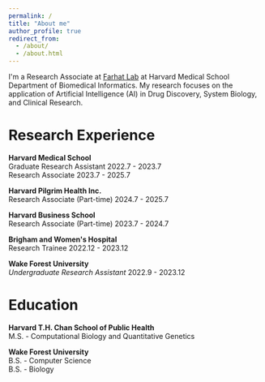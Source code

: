 ```yaml
---
permalink: /
title: "About me"
author_profile: true
redirect_from: 
  - /about/
  - /about.html
---
```


I'm a Research Associate at [Farhat Lab](https://scholar.harvard.edu/mahafarhat/home) at Harvard Medical School Department of Biomedical Informatics. My research focuses on the application of Artificial Intelligence (AI) in  Drug Discovery, System Biology, and Clinical Research.

Research Experience
======
**Harvard Medical School**\
Graduate Research Assistant 2022.7 - 2023.7\
Research Associate 2023.7 - 2025.7

**Harvard Pilgrim Health Inc.**\
Research Associate (Part-time) 2024.7 - 2025.7

**Harvard Business School**\
Research Associate (Part-time) 2023.7 - 2024.7

**Brigham and Women's Hospital**\
Research Trainee 2022.12 - 2023.12

**Wake Forest University**\
_Undergraduate Research Assistant_ 2022.9 - 2023.12

Education
======
**Harvard T.H. Chan School of Public Health**\
M.S. - Computational Biology and Quantitative Genetics

**Wake Forest University**\
B.S. - Computer Science\
B.S. - Biology



